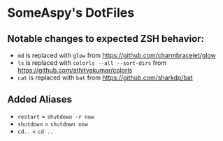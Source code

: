 # SomeAspy's DotFiles

## Notable changes to expected ZSH behavior:
  - `md` is replaced with `glow` from https://github.com/charmbracelet/glow
  - `ls` is replaced with `colorls --all --sort-dirs` from https://github.com/athityakumar/colorls
  - `cat` is replaced with `bat` from https://github.com/sharkdp/bat
  
## Added Aliases
  - `restart` = `shutdown -r now`
  - `shutdown` = `shutdown now`
  - `cd..` = `cd ..`
  
